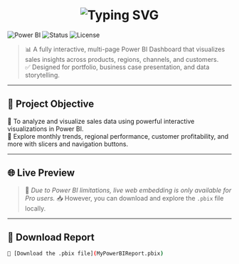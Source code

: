 <h1 align="center">
  <img src="https://readme-typing-svg.demolab.com?font=Montserrat&weight=800&size=32&pause=1000&center=true&vCenter=true&width=800&lines=📊+Sales+Performance+Dashboard;🚀+Power+BI+Project;📈+Interactive+Insights+%26+Analysis" alt="Typing SVG" />
</h1>


![Power BI](https://img.shields.io/badge/Made%20With-Power%20BI-yellow?style=for-the-badge&logo=powerbi)
![Status](https://img.shields.io/badge/Status-Completed-brightgreen?style=for-the-badge)
![License](https://img.shields.io/badge/License-MIT-blue?style=for-the-badge)

> 📊 A fully interactive, multi-page Power BI Dashboard that visualizes sales insights across products, regions, channels, and customers.  
> ✅ Designed for portfolio, business case presentation, and data storytelling.

---

## 🎯 Project Objective

📌 To analyze and visualize sales data using powerful interactive visualizations in Power BI.  
📌 Explore monthly trends, regional performance, customer profitability, and more with slicers and navigation buttons.

---

## 🌐 Live Preview

> 🚫 *Due to Power BI limitations, live web embedding is only available for Pro users.*
> 📥 However, you can download and explore the `.pbix` file locally.

---

## 📁 Download Report

```bash
📎 [Download the .pbix file](MyPowerBIReport.pbix)

